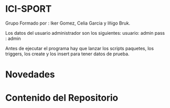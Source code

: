 # ICI-SPORT
Grupo Formado por : Iker Gomez, Celia Garcia y Iñigo Bruk.

Los datos del usuario administrador son los siguientes:
usuario: admin
pass : admin

Antes de ejecutar el programa hay que lanzar los scripts paquetes, los triggers, los create y los insert para tener datos de prueba.


# Novedades

# Contenido del Repositorio
